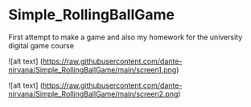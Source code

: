 # Simple_RollingBallGame
First attempt to make a game and  also my homework for the university digital game course

![alt text] (https://raw.githubusercontent.com/dante-nirvana/Simple_RollingBallGame/main/screen1.png)

![alt text] (https://raw.githubusercontent.com/dante-nirvana/Simple_RollingBallGame/main/screen2.png)
